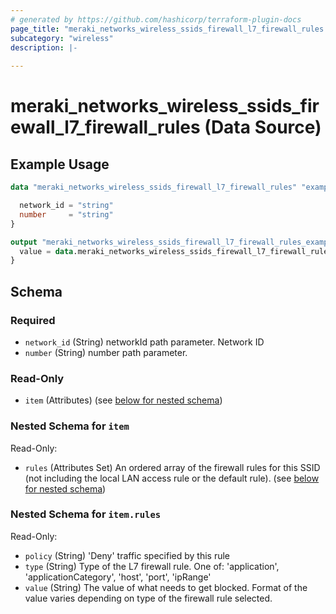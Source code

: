 ```yaml
---
# generated by https://github.com/hashicorp/terraform-plugin-docs
page_title: "meraki_networks_wireless_ssids_firewall_l7_firewall_rules Data Source - terraform-provider-meraki"
subcategory: "wireless"
description: |-
  
---
```


# meraki_networks_wireless_ssids_firewall_l7_firewall_rules (Data Source)



## Example Usage

```terraform
data "meraki_networks_wireless_ssids_firewall_l7_firewall_rules" "example" {

  network_id = "string"
  number     = "string"
}

output "meraki_networks_wireless_ssids_firewall_l7_firewall_rules_example" {
  value = data.meraki_networks_wireless_ssids_firewall_l7_firewall_rules.example.item
}
```

<!-- schema generated by tfplugindocs -->
## Schema

### Required

- `network_id` (String) networkId path parameter. Network ID
- `number` (String) number path parameter.

### Read-Only

- `item` (Attributes) (see [below for nested schema](#nestedatt--item))

<a id="nestedatt--item"></a>
### Nested Schema for `item`

Read-Only:

- `rules` (Attributes Set) An ordered array of the firewall rules for this SSID (not including the local LAN access rule or the default rule). (see [below for nested schema](#nestedatt--item--rules))

<a id="nestedatt--item--rules"></a>
### Nested Schema for `item.rules`

Read-Only:

- `policy` (String) 'Deny' traffic specified by this rule
- `type` (String) Type of the L7 firewall rule. One of: 'application', 'applicationCategory', 'host', 'port', 'ipRange'
- `value` (String) The value of what needs to get blocked. Format of the value varies depending on type of the firewall rule selected.
